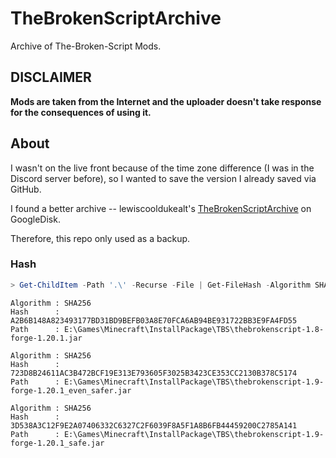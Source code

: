 # TheBrokenScriptArchive
Archive of The-Broken-Script Mods. 

## DISCLAIMER

**Mods are taken from the Internet and the uploader doesn't take response for the consequences of using it.**

## About

I wasn't on the live front because of the time zone difference (I was in the Discord server before), so I wanted to save the version I already saved via GitHub.

I found a better archive -- lewiscooldukealt's [TheBrokenScriptArchive](https://drive.google.com/drive/folders/1DhFk-q9jJbgr9zt8SK-tgk5NVljb3ZbK) on GoogleDisk.

Therefore, this repo only used as a backup.

### Hash

```powershell
> Get-ChildItem -Path '.\' -Recurse -File | Get-FileHash -Algorithm SHA256 | Format-List
```

```text
Algorithm : SHA256
Hash      : A2B6B148A823493177BD31BD9BEFB03A8E70FCA6AB94BE931722BB3E9FA4FD55
Path      : E:\Games\Minecraft\InstallPackage\TBS\thebrokenscript-1.8-forge-1.20.1.jar

Algorithm : SHA256
Hash      : 723D8B24611AC3B472BCF19E313E793605F3025B3423CE353CC2130B378C5174
Path      : E:\Games\Minecraft\InstallPackage\TBS\thebrokenscript-1.9-forge-1.20.1_even_safer.jar

Algorithm : SHA256
Hash      : 3D538A3C12F9E2A07406332C6327C2F6039F8A5F1A8B6FB44459200C2785A141
Path      : E:\Games\Minecraft\InstallPackage\TBS\thebrokenscript-1.9-forge-1.20.1_safe.jar
```

